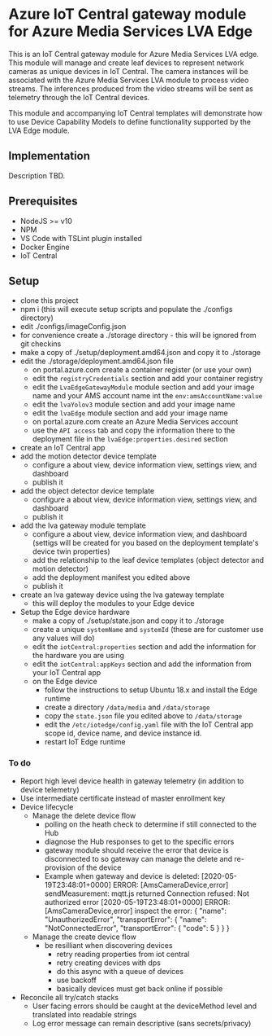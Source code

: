 # Azure IoT Central gateway module for Azure Media Services LVA Edge
This is an IoT Central gateway module for Azure Media Services LVA edge. This module will manage and create leaf devices to represent network cameras as unique devices in IoT Central. The camera instances will be associated with the Azure Media Services LVA module to process video streams. The inferences produced from the video streams will be sent as telemetry through the IoT Central devices.

This module and accompanying IoT Central templates will demonstrate how to use Device Capability Models to define functionality supported by the LVA Edge module.

## Implementation
Description TBD.

## Prerequisites
* NodeJS >= v10
* NPM
* VS Code with TSLint plugin installed
* Docker Engine
* IoT Central

## Setup
* clone this project
* npm i (this will execute setup scripts and populate the ./configs directory)
* edit ./configs/imageConfig.json
* for convenience create a ./storage directory - this will be ignored from git checkins
* make a copy of ./setup/deployment.amd64.json and copy it to ./storage
* edit the ./storage/deployment.amd64.json file
  * on portal.azure.com create a container register (or use your own)
  * edit the `registryCredentials` section and add your container registry
  * edit the `LvaEdgeGatewayModule` module section and add your image name and your AMS account name int the `env:amsAccountName:value`
  * edit the `lvaYolov3` module section and add your image name
  * edit the `lvaEdge` module section and add your image name
  * on portal.azure.com create an Azure Media Services account
  * use the `API access` tab and copy the information there to the deployment file in the `lvaEdge:properties.desired` section
* create an IoT Central app
* add the motion detector device template
  * configure a about view, device information view, settings view, and dashboard
  * publish it
* add the object detector device template
  * configure a about view, device information view, settings view, and dashboard
  * publish it
* add the lva gateway module template
  * configure a about view, device information view, and dashboard (settigs will be created for you based on the deployment template's device twin properties)
  * add the relationship to the leaf device templates (object detector and motion detector)
  * add the deployment manifest you edited above
  * publish it
* create an lva gateway device using the lva gateway template
  * this will deploy the modules to your Edge device
* Setup the Edge device hardware
  * make a copy of ./setup/state.json and copy it to ./storage
  * create a unique `systemName` and `systemId` (these are for customer use any values will do)
  * edit the `iotCentral:properties` section and add the information for the hardware you are using
  * edit the `iotCentral:appKeys` section and add the information from your IoT Central app
  * on the Edge device
    - follow the instructions to setup Ubuntu 18.x and install the Edge runtime
    - create a directory `/data/media` and `/data/storage`
    - copy the `state.json` file you edited above to `/data/storage`
    - edit the `/etc/iotedge/config.yaml` file with the IoT Central app scope id, device name, and device instance id.
    - restart IoT Edge runtime



### To do
* Report high level device health in gateway telemetry (in addition to device telemetry)
* Use intermediate certificate instead of master enrollment key
* Device lifecycle
    * Manage the delete device flow
        - polling on the heath check to determine if still connected to the Hub
        - diagnose the Hub responses to get to the specific errors
        - gateway module should receive the error that device is disconnected to so gateway can manage the delete and re-provision of the device
        - Example when gateway and device is deleted:
            [2020-05-19T23:48:01+0000] ERROR: [AmsCameraDevice,error] sendMeasurement: mqtt.js returned Connection refused: Not authorized error
            [2020-05-19T23:48:01+0000] ERROR: [AmsCameraDevice,error] inspect the error: {
                "name": "UnauthorizedError",
                "transportError": {
                    "name": "NotConnectedError",
                    "transportError": {
                        "code": 5
                    }
                }
            }
    * Manage the create device flow
        - be resilliant when discovering devices
           - retry reading properties from iot central
           - retry creating devices with dps
           - do this async with a queue of devices
           - use backoff
           - basically devices must get back online if possible
* Reconcile all try/catch stacks
    - User facing errors should be caught at the deviceMethod level and translated into readable strings
    - Log error message can remain descriptive (sans secrets/privacy)
